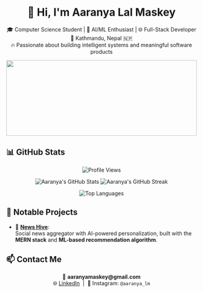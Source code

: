 

<h1 align="center">👋 Hi, I'm Aaranya Lal Maskey</h1>

<p align="center">
🎓 Computer Science Student | 🧠 AI/ML Enthusiast | 🌐 Full-Stack Developer <br>
📍 Kathmandu, Nepal 🇳🇵 <br>
🔥 Passionate about building intelligent systems and meaningful software products
</p>
<!-- Banner GIF -->
<img src="https://media.giphy.com/media/f3iwJFOVOwuy7K6FFw/giphy.gif" width="100%" height="200px" style="object-fit: cover;" />

## 📊 GitHub Stats

<p align="center">
  <img src="https://komarev.com/ghpvc/?username=AaranyaLM&label=Profile%20views&color=ff69b4&style=flat-square" alt="Profile Views" />
</p>

<p align="center">
  <img src="https://github-readme-stats.vercel.app/api?username=AaranyaLM&show_icons=true&theme=radical&hide=prs" alt="Aaranya's GitHub Stats" />
  <img src="https://github-readme-streak-stats.herokuapp.com/?user=AaranyaLM&theme=radical" alt="Aaranya's GitHub Streak" />
</p>

<p align="center">
  <img src="https://github-readme-stats.vercel.app/api/top-langs/?username=AaranyaLM&layout=compact&theme=radical" alt="Top Languages" />
</p>



## 🚀 Notable Projects

- 📰 [**News Hive**](https://github.com/AaranyaLM/NEWS-Hive):  
  Social news aggregator with AI-powered personalization, built with the **MERN stack** and **ML-based recommendation algorithm**.



## 📫 Contact Me

<p align="center">
  📧 <strong>aaranyamaskey@gmail.com</strong> <br>
  🌐 <a href="https://www.linkedin.com/in/aaranya-lm-b1100b218/" target="_blank">LinkedIn</a> &nbsp;|&nbsp;
  📸 Instagram: <code>@aaranya_lm</code>
</p>
